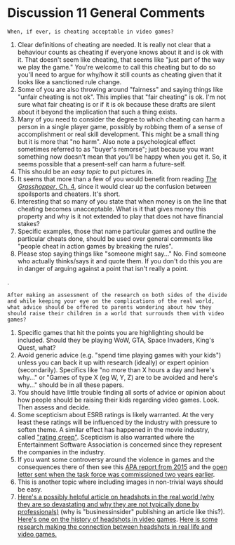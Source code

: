 # Discussion 11 General Comments


	When, if ever, is cheating acceptable in video games?

1. Clear definitions of cheating are needed.  It is really not clear that a behaviour counts as cheating if everyone knows about it and is ok with it.  That doesn't seem like cheating, that seems like "just part of the way we play the game."  You're welcome to call this cheating but to do so you'll need to argue for why/how it still counts as cheating given that it looks like a sanctioned rule change.
2. Some of you are also throwing around "fairness" and saying things like "unfair cheating is not ok".  This implies that "fair cheating" is ok.  I'm not sure what fair cheating is or if it is ok because these drafts are silent about it beyond the implication that such a thing exists.
3. Many of you need to consider the degree to which cheating can harm a person in a single player game, possibly by robbing them of a sense of accomplishment or real skill development.  This might be a small thing but it is more that "no harm".  Also note a psychological effect sometimes referred to as "buyer's remorse";  just because you want something now doesn't mean that you'll be happy when you get it.  So, it seems possible that a present-self can harm a future-self.
4. This should be an _easy topic_ to put pictures in.
5. It seems that more than a few of you would benefit from reading [_The Grasshopper_, Ch. 4](https://www.library.ualberta.ca/catalog/7346442), since it would clear up the confusion between spoilsports and cheaters.  It's short.
6. Interesting that so many of you state that when money is on the line that cheating becomes unacceptable.  What is it that gives money this property and why is it not extended to play that does not have financial stakes?
7. Specific examples, those that name particular games and outline the particular cheats done, should be used over general comments like "people cheat in action games by breaking the rules".
8. Please stop saying things like "someone might say..." No.  Find someone who actually thinks/says it and quote them.  If you don't do this you are in danger of arguing against a point that isn't really a point.

 .

	After making an assessment of the research on both sides of the divide and while keeping your eye on the complications of the real world, what advice should be offered to parents wondering about how they should raise their children in a world that surrounds them with video games?

1. Specific games that hit the points you are highlighting should be included.  Should they be playing WoW, GTA, Space Invaders, King's Quest, what?
2. Avoid generic advice (e.g. "spend time playing games with your kids") unless you can back it up with research (ideally) or expert opinion (secondarily).  Specifics like "no more than X hours a day and here's why..." or "Games of type X (eg W, Y, Z) are to be avoided and here's why..." should be in all these papers.
3. You should have little trouble finding all sorts of advice or opinion about how people should be raising their kids regarding video games.  Look.  Then assess and decide.
4. Some scepticism about ESRB ratings is likely warranted.  At the very least these ratings will be influenced by the industry with pressure to soften theme.  A similar effect has happened in the movie industry, called ["rating creep"](http://www.nytimes.com/2004/07/14/movies/study-finds-film-ratings-are-growing-more-lenient.html?_r=0).  Scepticism is also warranted where the Entertainment Software Association is concerned since they represent the companies in the industry.
5. If you want some controversy around the violence in games and the consequences there of then see this [APA report from 2015](http://www.apa.org/news/press/releases/2015/08/violent-video-games.aspx) and the [open letter sent when the task force was commissioned two years earlier](https://www.scribd.com/doc/223284732/Scholar-s-Open-Letter-to-the-APA-Task-Force-On-Violent-Media-Opposing-APA-Policy-Statements-on-Violent-Media).
6. This is another topic where including images in non-trivial ways should be easy.
7. [Here's a possibly helpful article on headshots in the real world (why they are so devastating and why they are not typically done by professionals)](http://www.businessinsider.com/a-marine-explains-why-the-mythical-head-shot-is-so-lethal-2015-8) (why is "businessinsider" publishing an article like this?).  [Here's one on the history of headshots in video games](http://kotaku.com/5625054/the-history-of-headshots-gamings-favorite-act-of-unreal-violence).  [Here is some research making the connection between headshots in real life and video games.](http://www.livescience.com/19984-violent-video-games-improves-real-shooting-accuracy.html) 